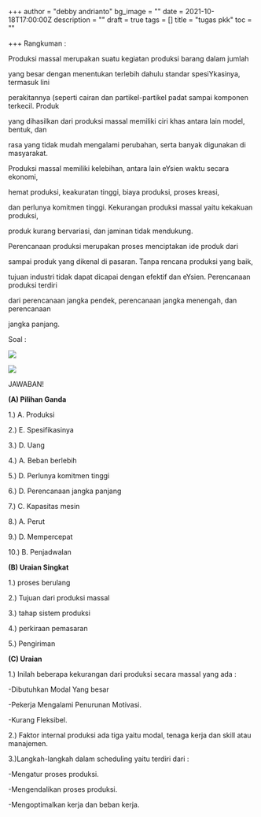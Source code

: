 +++
author = "debby andrianto"
bg_image = ""
date = 2021-10-18T17:00:00Z
description = ""
draft = true
tags = []
title = "tugas pkk"
toc = ""

+++
Rangkuman :

Produksi massal merupakan suatu kegiatan produksi barang dalam jumlah

yang besar dengan menentukan terlebih dahulu standar spesiYkasinya, termasuk lini

perakitannya (seperti cairan dan partikel-partikel padat sampai komponen terkecil. Produk

yang dihasilkan dari produksi massal memiliki ciri khas antara lain model, bentuk, dan

rasa yang tidak mudah mengalami perubahan, serta banyak digunakan di masyarakat.

Produksi massal memiliki kelebihan, antara lain eYsien waktu secara ekonomi,

hemat produksi, keakuratan tinggi, biaya produksi, proses kreasi,

dan perlunya komitmen tinggi. Kekurangan produksi massal yaitu kekakuan produksi,

produk kurang bervariasi, dan jaminan tidak mendukung.

Perencanaan produksi merupakan proses menciptakan ide produk dari

sampai produk yang dikenal di pasaran. Tanpa rencana produksi yang baik,

tujuan industri tidak dapat dicapai dengan efektif dan eYsien. Perencanaan produksi terdiri

dari perencanaan jangka pendek, perencanaan jangka menengah, dan perencanaan

jangka panjang.

Soal :

![](https://mhmmdtomi.netlify.app/uploads/screenshot_20211010-110937_chrome.jpg)

![](https://mhmmdtomi.netlify.app/uploads/screenshot_20211010-110941_chrome.jpg)

JAWABAN!

**(A) Pilihan Ganda**

1\.) A. Produksi

2\.) E. Spesifikasinya

3\.) D. Uang

4\.) A. Beban berlebih

5\.) D. Perlunya komitmen tinggi

6\.) D. Perencanaan jangka panjang

7\.) C. Kapasitas mesin

8\.) A. Perut

9\.) D. Mempercepat

10\.) B. Penjadwalan

**(B) Uraian Singkat**

1\.) proses berulang

2\.) Tujuan dari produksi massal

3\.) tahap sistem produksi

4\.) perkiraan pemasaran

5\.) Pengiriman

**(C) Uraian**

1\.) Inilah beberapa kekurangan dari produksi secara massal yang ada :

\-Dibutuhkan Modal Yang besar

\-Pekerja Mengalami Penurunan Motivasi.

\-Kurang Fleksibel.

2\.) Faktor internal produksi ada tiga yaitu modal, tenaga kerja dan skill atau manajemen.

3\.)Langkah-langkah dalam scheduling yaitu terdiri dari :

\-Mengatur proses produksi.

\-Mengendalikan proses produksi.

\-Mengoptimalkan kerja dan beban kerja.